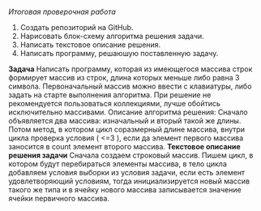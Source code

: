 *Итоговая проверочная работа*
1. Создать репозиторий на GitHub.
2. Нарисовать блок-схему алгоритма решения задачи.
3. Написать текстовое описание решения.
4. Написать программу, решаюшую поставленную задачу.

**Задача**
Написать программу, которая из имеющегося массива строк формирует массив из строк, длина которых меньше либо равна 3 символа. Первоначальный массив можно ввести с клавиатуры, либо задать на старте выполнения алгоритма. При решение не рекомендуется пользоваться коллекциями, лучше обойтись исключительно массивами. Описание алгоритма решения: Сначало объявляется два массива: изначальный и вторый такой же длины. Потом метод, в котором цикл соразмерный длине массива, внутри цикла проверка условия ( <=3 ), если да элемент первого массива заносится в count элемент второго массива.
__Текстовое описание решения задачи__
Сначала создаем строковый массив. Пишем цикл, в котором будут перебираться элементы массива, в тело цикла добавляем условия выборки из условия задачи, если есть элемент удовлетворяющий условиям, тогда инициализируется новый массив такого же типа и в ячейку нового массива записывается значение ячейки первичного массива.